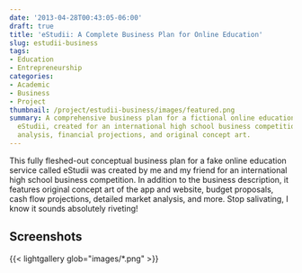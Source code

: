 ```yaml
---
date: '2013-04-28T00:43:05-06:00'
draft: true
title: 'eStudii: A Complete Business Plan for Online Education'
slug: estudii-business
tags:
- Education
- Entrepreneurship
categories:
- Academic
- Business
- Project
thumbnail: /project/estudii-business/images/featured.png
summary: A comprehensive business plan for a fictional online education service called
  eStudii, created for an international high school business competition with market
  analysis, financial projections, and original concept art.
---
```

This fully fleshed-out conceptual business plan for a fake online education service called eStudii was created by me and my friend for an international high school business competition. In addition to the business description, it features original concept art of the app and website, budget proposals, cash flow projections, detailed market analysis, and more. Stop salivating, I know it sounds absolutely riveting!

## Screenshots

{{< lightgallery glob="images/*.png" >}}
